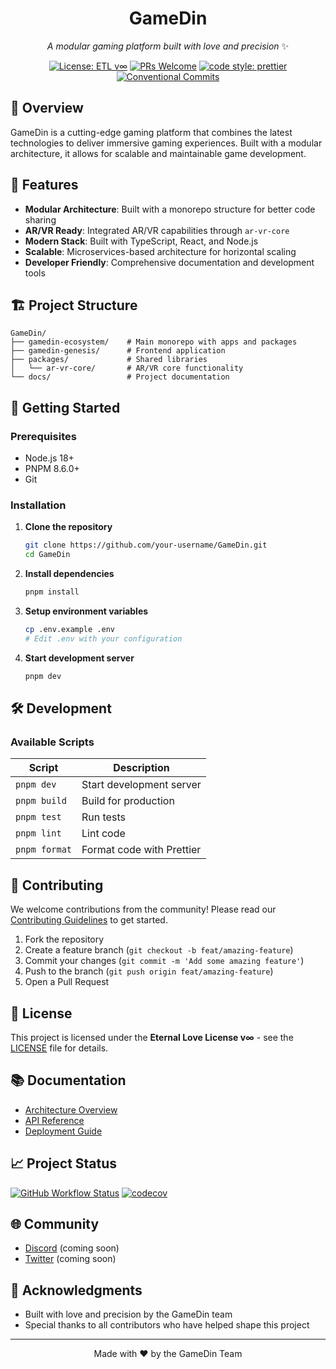 <div align="center">
  <h1>GameDin</h1>
  <p><em>A modular gaming platform built with love and precision</em> ✨</p>
  
  [![License: ETL v∞](https://img.shields.io/badge/License-ETL%20v∞-brightgreen.svg)](https://eternal-love-license.org/)
  [![PRs Welcome](https://img.shields.io/badge/PRs-welcome-brightgreen.svg)](CONTRIBUTING.md)
  [![code style: prettier](https://img.shields.io/badge/code_style-prettier-ff69b4.svg?style=flat)](https://github.com/prettier/prettier)
  [![Conventional Commits](https://img.shields.io/badge/Conventional%20Commits-1.0.0-yellow.svg)](https://conventionalcommits.org)
</div>

## 🌟 Overview

GameDin is a cutting-edge gaming platform that combines the latest technologies to deliver immersive gaming experiences. Built with a modular architecture, it allows for scalable and maintainable game development.

## 🚀 Features

- **Modular Architecture**: Built with a monorepo structure for better code sharing
- **AR/VR Ready**: Integrated AR/VR capabilities through `ar-vr-core`
- **Modern Stack**: Built with TypeScript, React, and Node.js
- **Scalable**: Microservices-based architecture for horizontal scaling
- **Developer Friendly**: Comprehensive documentation and development tools

## 🏗️ Project Structure

```
GameDin/
├── gamedin-ecosystem/    # Main monorepo with apps and packages
├── gamedin-genesis/      # Frontend application
├── packages/             # Shared libraries
│   └── ar-vr-core/       # AR/VR core functionality
└── docs/                 # Project documentation
```

## 🚀 Getting Started

### Prerequisites

- Node.js 18+
- PNPM 8.6.0+
- Git

### Installation

1. **Clone the repository**
   ```bash
   git clone https://github.com/your-username/GameDin.git
   cd GameDin
   ```

2. **Install dependencies**
   ```bash
   pnpm install
   ```

3. **Setup environment variables**
   ```bash
   cp .env.example .env
   # Edit .env with your configuration
   ```

4. **Start development server**
   ```bash
   pnpm dev
   ```

## 🛠 Development

### Available Scripts

| Script        | Description                           |
|---------------|---------------------------------------|
| `pnpm dev`   | Start development server              |
| `pnpm build` | Build for production                  |
| `pnpm test`  | Run tests                             |
| `pnpm lint`  | Lint code                             |
| `pnpm format`| Format code with Prettier             |

## 🤝 Contributing

We welcome contributions from the community! Please read our [Contributing Guidelines](CONTRIBUTING.md) to get started.

1. Fork the repository
2. Create a feature branch (`git checkout -b feat/amazing-feature`)
3. Commit your changes (`git commit -m 'Add some amazing feature'`)
4. Push to the branch (`git push origin feat/amazing-feature`)
5. Open a Pull Request

## 📜 License

This project is licensed under the **Eternal Love License v∞** - see the [LICENSE](License.md) file for details.

## 📚 Documentation

- [Architecture Overview](docs/architecture.md)
- [API Reference](docs/api/README.md)
- [Deployment Guide](docs/deployment.md)

## 📈 Project Status

[![GitHub Workflow Status](https://img.shields.io/github/actions/workflow/status/your-username/GameDin/ci.yml?branch=main)](https://github.com/your-username/GameDin/actions)
[![codecov](https://codecov.io/gh/your-username/GameDin/branch/main/graph/badge.svg)](https://codecov.io/gh/your-username/GameDin)

## 🌐 Community

- [Discord](#) (coming soon)
- [Twitter](#) (coming soon)

## 🙏 Acknowledgments

- Built with love and precision by the GameDin team
- Special thanks to all contributors who have helped shape this project

---

<div align="center">
  Made with ❤️ by the GameDin Team
</div>
